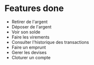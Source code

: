 # Features done

- Retirer de l'argent
- Déposer de l'argent
- Voir son solde
- Faire les virements
- Consulter l'historique des transactions
- Faire un emprunt
- Gerer les devises
- Cloturer un compte